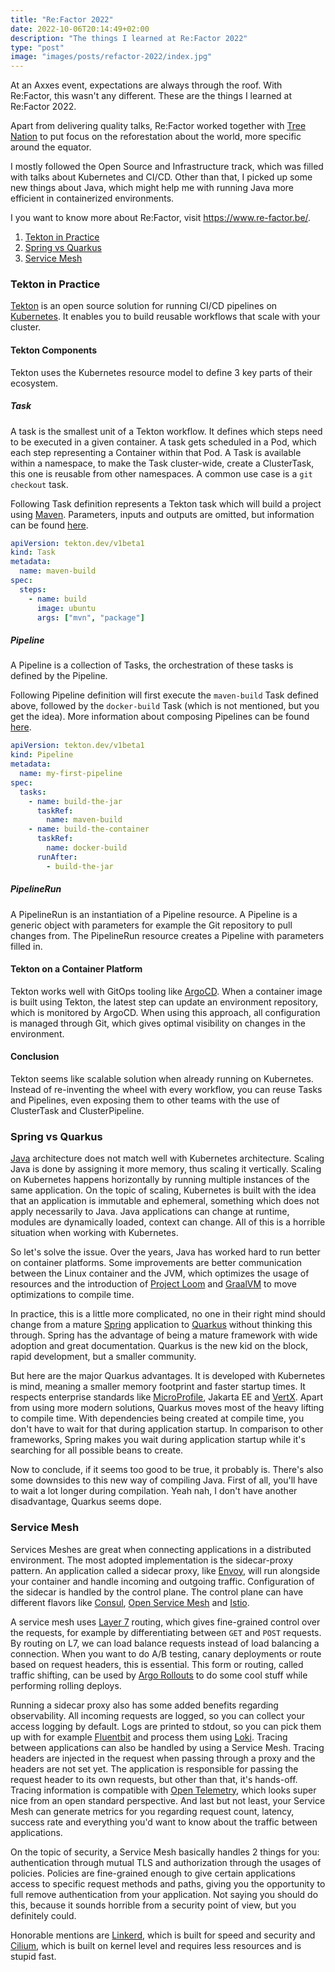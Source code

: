 ```yaml
---
title: "Re:Factor 2022"
date: 2022-10-06T20:14:49+02:00
description: "The things I learned at Re:Factor 2022"
type: "post"
image: "images/posts/refactor-2022/index.jpg"
---
```


At an Axxes event, expectations are always through the roof. With Re:Factor, this wasn't any different.
These are the things I learned at Re:Factor 2022.

Apart from delivering quality talks, Re:Factor worked together with [Tree Nation](https://tree-nation.com/) to put focus
on the reforestation about the world, more specific around the equator.

I mostly followed the Open Source and Infrastructure track, which was filled with talks about Kubernetes and
CI/CD. Other than that, I picked up some new things about Java, which might help me with running Java more
efficient in containerized environments.

I you want to know more about Re:Factor, visit https://www.re-factor.be/.

1. [Tekton in Practice](#tekton-in-practice)
2. [Spring vs Quarkus](#spring-vs-quarkus)
3. [Service Mesh](#service-mesh)

### Tekton in Practice

[Tekton](https://tekton.dev/) is an open source solution for running CI/CD pipelines on [Kubernetes](https://kubernetes.io/).
It enables you to build reusable workflows that scale with your cluster.

#### Tekton Components

Tekton uses the Kubernetes resource model to define 3 key parts of their ecosystem.

##### Task

A task is the smallest unit of a Tekton workflow. It defines which steps need to be executed in a given container.
A task gets scheduled in a Pod, which each step representing a Container within that Pod. A Task is available within
a namespace, to make the Task cluster-wide, create a ClusterTask, this one is reusable from other namespaces. A common
use case is a `git checkout` task.

Following Task definition represents a Tekton task which will build a project using [Maven](https://maven.apache.org/).
Parameters, inputs and outputs are omitted, but information can be found [here](https://tekton.dev/docs/pipelines/tasks/).

```yaml
apiVersion: tekton.dev/v1beta1
kind: Task
metadata:
  name: maven-build
spec:
  steps:
    - name: build
      image: ubuntu
      args: ["mvn", "package"]
```

##### Pipeline

A Pipeline is a collection of Tasks, the orchestration of these tasks is defined by the Pipeline.

Following Pipeline definition will first execute the `maven-build` Task defined above, followed by the `docker-build`
Task (which is not mentioned, but you get the idea). More information about composing Pipelines can be found [here](https://tekton.dev/docs/pipelines/pipelines/).

```yaml
apiVersion: tekton.dev/v1beta1
kind: Pipeline
metadata:
  name: my-first-pipeline
spec:
  tasks:
    - name: build-the-jar
      taskRef:
        name: maven-build
    - name: build-the-container
      taskRef:
        name: docker-build
      runAfter:
        - build-the-jar
```

##### PipelineRun

A PipelineRun is an instantiation of a Pipeline resource. A Pipeline is a generic object with parameters for example
the Git repository to pull changes from. The PipelineRun resource creates a Pipeline with parameters filled in.

#### Tekton on a Container Platform

Tekton works well with GitOps tooling like [ArgoCD](https://argo-cd.readthedocs.io/en/stable/). When a container image
is built using Tekton, the latest step can update an environment repository, which is monitored by ArgoCD. When using
this approach, all configuration is managed through Git, which gives optimal visibility on changes in the environment.

#### Conclusion

Tekton seems like scalable solution when already running on Kubernetes. Instead of re-inventing the wheel with every
workflow, you can reuse Tasks and Pipelines, even exposing them to other teams with the use of ClusterTask and
ClusterPipeline.

### Spring vs Quarkus

[Java](https://www.java.com/en/) architecture does not match well with Kubernetes architecture. Scaling Java is done 
by assigning it more memory, thus scaling it vertically. Scaling on Kubernetes happens horizontally by running multiple
instances of the same application. On the topic of scaling, Kubernetes is built with the idea that an application is
immutable and ephemeral, something which does not apply necessarily to Java. Java applications can change at runtime,
modules are dynamically loaded, context can change. All of this is a horrible situation when working with Kubernetes.

So let's solve the issue. Over the years, Java has worked hard to run better on container platforms. Some improvements 
are better communication between the Linux container and the JVM, which optimizes the usage of resources and the introduction
of [Project Loom](https://openjdk.org/projects/loom/) and [GraalVM](https://www.graalvm.org/) to move optimizations
to compile time.

In practice, this is a little more complicated, no one in their right mind should change from a mature [Spring](https://spring.io/)
application to [Quarkus](https://quarkus.io/) without thinking this through. Spring has the advantage of being a mature
framework with wide adoption and great documentation. Quarkus is the new kid on the block, rapid development, but a 
smaller community.

But here are the major Quarkus advantages. It is developed with Kubernetes is mind, meaning a smaller memory footprint
and faster startup times. It respects enterprise standards like [MicroProfile](https://microprofile.io/), Jakarta EE
and [VertX](https://vertx.io/). Apart from using more modern solutions, Quarkus moves most of the heavy lifting to
compile time. With dependencies being created at compile time, you don't have to wait for that during application
startup. In comparison to other frameworks, Spring makes you wait during application startup while it's searching
for all possible beans to create.

Now to conclude, if it seems too good to be true, it probably is. There's also some downsides to this new way of compiling
Java. First of all, you'll have to wait a lot longer during compilation. Yeah nah, I don't have another disadvantage,
Quarkus seems dope.

### Service Mesh

Services Meshes are great when connecting applications in a distributed environment. The most adopted implementation is
the sidecar-proxy pattern. An application called a sidecar proxy, like [Envoy](https://www.envoyproxy.io/), will run
alongside your container and handle incoming and outgoing traffic. Configuration of the sidecar is handled by the control
plane. The control plane can have different flavors like [Consul](https://www.consul.io/), [Open Service Mesh](https://openservicemesh.io/)
and [Istio](https://istio.io/).

A service mesh uses [Layer 7](https://en.wikipedia.org/wiki/OSI_model#Layer_7:_Application_layer) routing, which gives
fine-grained control over the requests, for example by differentiating between `GET` and `POST` requests. By routing
on L7, we can load balance requests instead of load balancing a connection. When you want to do A/B testing, canary
deployments or route based on request headers, this is essential. This form or routing, called traffic shifting, can be
used by [Argo Rollouts](https://argoproj.github.io/argo-rollouts/) to do some cool stuff while performing rolling deploys.

Running a sidecar proxy also has some added benefits regarding observability. All incoming requests are logged, so you 
can collect your access logging by default. Logs are printed to stdout, so you can pick them up with for example
[Fluentbit](https://fluentbit.io/) and process them using [Loki](https://grafana.com/oss/loki/).
Tracing between applications can also be handled by using a Service Mesh. Tracing headers are injected in the request when
passing through a proxy and the headers are not set yet. The application is responsible for passing the request header
to its own requests, but other than that, it's hands-off. Tracing information is compatible with [Open Telemetry](https://opentelemetry.io/),
which looks super nice from an open standard perspective.
And last but not least, your Service Mesh can generate metrics for you regarding request count, latency, success rate
and everything you'd want to know about the traffic between applications.

On the topic of security, a Service Mesh basically handles 2 things for you: authentication through mutual TLS and
authorization through the usages of policies. Policies are fine-grained enough to give certain applications access
to specific request methods and paths, giving you the opportunity to full remove authentication from your application.
Not saying you should do this, because it sounds horrible from a security point of view, but you definitely could.

Honorable mentions are [Linkerd](https://linkerd.io/), which is built for speed and security and [Cilium](https://cilium.io/),
which is built on kernel level and requires less resources and is stupid fast.